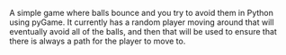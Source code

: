 A simple game where balls bounce and you try to avoid them in Python using pyGame.  It currently has a random player moving around that will eventually avoid all of the balls, and then that will be used to ensure that there is always a path for the player to move to.
